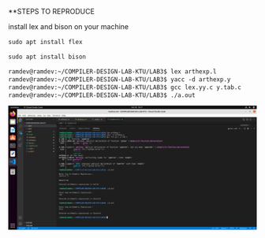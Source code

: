 **STEPS TO REPRODUCE

install lex and bison on your machine
```
sudo apt install flex
```
```
sudo apt install bison
```

```
ramdev@ramdev:~/COMPILER-DESIGN-LAB-KTU/LAB3$ lex arthexp.l
ramdev@ramdev:~/COMPILER-DESIGN-LAB-KTU/LAB3$ yacc -d arthexp.y
ramdev@ramdev:~/COMPILER-DESIGN-LAB-KTU/LAB3$ gcc lex.yy.c y.tab.c
ramdev@ramdev:~/COMPILER-DESIGN-LAB-KTU/LAB3$ ./a.out 
```

<div align="center">
  <img src="output.png"/> 
</div>
